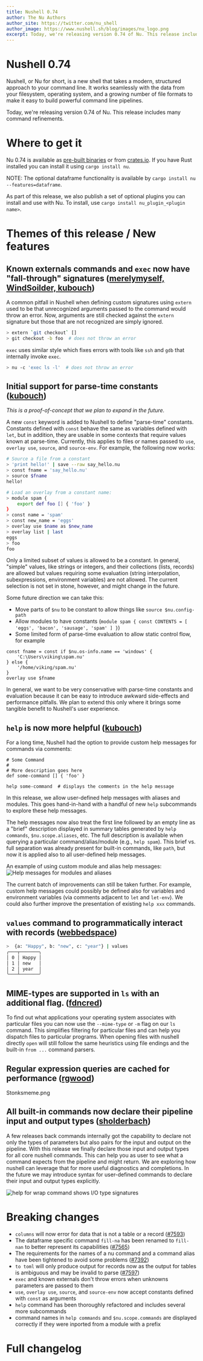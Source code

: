 ```yaml
---
title: Nushell 0.74
author: The Nu Authors
author_site: https://twitter.com/nu_shell
author_image: https://www.nushell.sh/blog/images/nu_logo.png
excerpt: Today, we're releasing version 0.74 of Nu. This release includes many command refinements.
---
```


# Nushell 0.74

Nushell, or Nu for short, is a new shell that takes a modern, structured approach to your command line. It works seamlessly with the data from your filesystem, operating system, and a growing number of file formats to make it easy to build powerful command line pipelines.

Today, we're releasing version 0.74 of Nu. This release includes many command refinements.

<!-- more -->

# Where to get it

Nu 0.74 is available as [pre-built binaries](https://github.com/nushell/nushell/releases/tag/0.74.0) or from [crates.io](https://crates.io/crates/nu). If you have Rust installed you can install it using `cargo install nu`.

NOTE: The optional dataframe functionality is available by `cargo install nu --features=dataframe`.

As part of this release, we also publish a set of optional plugins you can install and use with Nu. To install, use `cargo install nu_plugin_<plugin name>`.

# Themes of this release / New features

## Known externals commands and `exec` now have "fall-through" signatures ([merelymyself, WindSoilder, kubouch](https://github.com/nushell/nushell/pull/7527))

A common pitfall in Nushell when defining custom signatures using `extern` used to be that unrecognized arguments passed to the command would throw an error. Now, arguments are still checked against the `extern` signature but those that are not recognized are simply ignored.

```sh
> extern `git checkout` []
> git checkout -b foo  # does not throw an error
```

`exec` uses similar style which fixes errors with tools like `ssh` and `gdb` that internally invoke `exec`.

```sh
> nu -c 'exec ls -l'  # does not throw an error
```

## Initial support for parse-time constants ([kubouch](https://github.com/nushell/nushell/pull/7436))

_This is a proof-of-concept that we plan to expand in the future._

A new `const` keyword is added to Nushell to define "parse-time" constants. Constants defined with `const` behave the same as variables defined with `let`, but in addition, they are usable in some contexts that require values known at parse-time. Currently, this applies to files or names passed to `use`, `overlay use`, `source`, and `source-env`. For example, the following now works:

```sh
# Source a file from a constant
> 'print hello!' | save --raw say_hello.nu
> const fname = 'say_hello.nu'
> source $fname
hello!
```

```sh
# Load an overlay from a constant name:
> module spam {
	export def foo [] { 'foo' }
}
> const name = 'spam'
> const new_name = 'eggs'
> overlay use $name as $new_name
> overlay list | last
eggs
> foo
foo
```

Only a limited subset of values is allowed to be a constant. In general, "simple" values, like strings or integers, and their collections (lists, records) are allowed but values requiring some evaluation (string interpolation, subexpressions, environment variables) are not allowed. The current selection is not set in stone, however, and might change in the future.

Some future direction we can take this:

- Move parts of `$nu` to be constant to allow things like `source $nu.config-path`
- Allow modules to have constants (`module spam { const CONTENTS = [ 'eggs', 'bacon', 'sausage', 'spam' ] }`)
- Some limited form of parse-time evaluation to allow static control flow, for example

```
const fname = const if $nu.os-info.name == 'windows' {
    'C:\Users\viking\spam.nu'
} else {
    '/home/viking/spam.nu'
}
overlay use $fname
```

In general, we want to be very conservative with parse-time constants and evaluation because it can be easy to introduce awkward side-effects and performance pitfalls. We plan to extend this only where it brings some tangible benefit to Nushell's user experience.

## `help` is now more helpful ([kubouch](https://github.com/nushell/nushell/pull/7611))

For a long time, Nushell had the option to provide custom help messages for commands via comments:

```
# Some Command
#
# More description goes here
def some-command [] { 'foo' }

help some-command  # displays the comments in the help message
```

In this release, we allow user-defined help messages with aliases and modules. This goes hand-in-hand with a handful of new `help` subcommands to explore these help messages.

The help messages now also treat the first line followed by an empty line as a "brief" description displayed in summary tables generated by `help commands`, `$nu.scope.aliases`, etc. The full description is available when querying a particular command/alias/module (e.g., `help spam`). This brief vs. full separation was already present for built-in commands, like `path`, but now it is applied also to all user-defined help messages.

An example of using custom module and alias help messages:
![Help messages for modules and aliases](../assets/images/0_74_new_help.png)

The current batch of improvements can still be taken further. For example, custom help messages could possibly be defined also for variables and environment variables (via comments adjacent to `let` and `let-env`). We could also further improve the presentation of existing `help xxx` commands.

## `values` command to programmatically interact with records ([webbedspace](https://github.com/nushell/nushell/pull/7583))

```sh
>  {a: "Happy", b: "new", c: "year"} | values
╭───┬───────╮
│ 0 │ Happy │
│ 1 │ new   │
│ 2 │ year  │
╰───┴───────╯
```

## MIME-types are supported in `ls` with an additional flag. ([fdncred](https://github.com/nushell/nushell/pull/7616))

To find out what applications your operating system associates with particular files you can now use the `--mime-type` or `-m` flag on our `ls` command.
This simplifies filtering for particular files and can help you dispatch files to particular programs.
When opening files with nushell directly `open` will still follow the same heuristics using file endings and the built-in `from ...` command parsers.

## Regular expression queries are cached for performance ([rgwood](https://github.com/nushell/nushell/pull/7587))

Stonksmeme.png

## All built-in commands now declare their pipeline input and output types ([sholderbach](https://github.com/nushell/nushell/pull/7532))

A few releases back commands internally got the capability to declare not only the types of parameters but also pairs for the input and output on the pipeline.
With this release we finally declare those input and output types for all core nushell commands.
This can help you as user to see what a command expects from the pipeline and might return.
We are exploring how nushell can leverage that for more useful diagnostics and completions. In the future we may introduce syntax for user-defined commands to declare their input and output types explicitly.

![help for wrap command shows I/O type signatures](../assets/images/0_74_io_signatures.png)

# Breaking changes

- `columns` will now error for data that is not a table or a record ([#7593](https://github.com/nushell/nushell/pull/7593))
- The dataframe specific command `fill-na` has been renamed to `fill-nan` to better represent its capabilities ([#7565](https://github.com/nushell/nushell/pull/7565))
- The requirements for the names of a nu command and a command alias have been tightened to avoid some problems ([#7392](https://github.com/nushell/nushell/pull/7392))
- `to toml` will only produce output for records now as the output for tables is ambiguous and may be invalid to parse ([#7597](https://github.com/nushell/nushell/pull/7597))
- `exec` and known externals don't throw errors when unknowns parameters are passed to them
- `use`, `overlay use`, `source`, and `source-env` now accept constants defined with `const` as arguments
- `help` command has been thoroughly refactored and includes several more subcommands
- command names in `help commands` and `$nu.scope.commands` are displayed correctly if they were inported from a module with a prefix

# Full changelog
